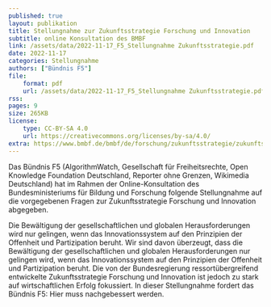 ```yaml
---
published: true
layout: publikation
title: Stellungnahme zur Zukunftsstrategie Forschung und Innovation
subtitle: online Konsultation des BMBF
link: /assets/data/2022-11-17_F5_Stellungnahme Zukunftsstrategie.pdf
date: 2022-11-17
categories: Stellungnahme
authors: ["Bündnis F5"]
file:
    format: pdf
    url: /assets/data/2022-11-17_F5_Stellungnahme Zukunftsstrategie.pdf
rss:
pages: 9
size: 265KB
license:
    type: CC-BY-SA 4.0
    url: https://creativecommons.org/licenses/by-sa/4.0/
extra: https://www.bmbf.de/bmbf/de/forschung/zukunftsstrategie/zukunftsstrategie_node.html
---
```


Das Bündnis F5 (AlgorithmWatch, Gesellschaft für Freiheitsrechte, Open Knowledge Foundation Deutschland, Reporter ohne Grenzen, Wikimedia Deutschland) hat im Rahmen der Online-Konsultation des Bundesministeriums für Bildung und Forschung folgende Stellungnahme auf die vorgegebenen Fragen zur Zukunftsstrategie Forschung und Innovation abgegeben.

Die Bewältigung der gesellschaftlichen und globalen Herausforderungen wird nur gelingen, wenn das Innovationssystem auf den Prinzipien der Offenheit und Partizipation beruht. Wir sind davon überzeugt, dass die Bewältigung der gesellschaftlichen und globalen Herausforderungen nur gelingen wird, wenn das Innovationssystem auf den Prinzipien der Offenheit und Partizipation beruht. Die von der Bundesregierung ressortübergreifend entwickelte Zukunftsstrategie Forschung und Innovation ist jedoch zu stark auf wirtschaftlichen Erfolg fokussiert. In dieser Stellungnahme fordert das Bündnis F5: Hier muss nachgebessert werden.
